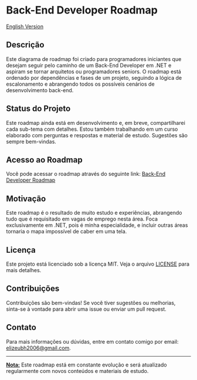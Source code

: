 # Back-End Developer Roadmap 
[English Version](https://github.com/elizeubh2006/Back-End_Developer_Roadmap/blob/main/Readme-en.md)

## Descrição
Este diagrama de roadmap foi criado para programadores iniciantes que desejam seguir pelo caminho de um Back-End Developer em .NET e aspiram se tornar arquitetos ou programadores seniors. O roadmap está ordenado por dependências e fases de um projeto, seguindo a lógica de escalonamento e abrangendo todos os possíveis cenários de desenvolvimento back-end.

## Status do Projeto
Este roadmap ainda está em desenvolvimento e, em breve, compartilharei cada sub-tema com detalhes. Estou também trabalhando em um curso elaborado com perguntas e respostas e material de estudo. Sugestões são sempre bem-vindas.

## Acesso ao Roadmap
Você pode acessar o roadmap através do seguinte link:
[Back-End Developer Roadmap](https://elizeubh2006.github.io/Back-End_Developer_Roadmap/roadmap_viewer/index.html)

## Motivação
Este roadmap é o resultado de muito estudo e experiências, abrangendo tudo que é requisitado em vagas de emprego nesta área. Foca exclusivamente em .NET, pois é minha especialidade, e incluir outras áreas tornaria o mapa impossível de caber em uma tela.

## Licença
Este projeto está licenciado sob a licença MIT. Veja o arquivo [LICENSE](LICENSE) para mais detalhes.

## Contribuições
Contribuições são bem-vindas! Se você tiver sugestões ou melhorias, sinta-se à vontade para abrir uma issue ou enviar um pull request.

## Contato
Para mais informações ou dúvidas, entre em contato comigo por email: elizeubh2006@gmail.com.

---

[**Nota:**](https://www.bing.com/search?form=SKPBOT&q=Nota%3A) Este roadmap está em constante evolução e será atualizado regularmente com novos conteúdos e materiais de estudo.
